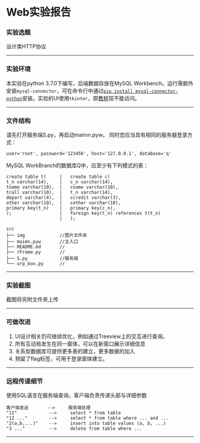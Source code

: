 # Web实验报告 
### 实验选题
设计类HTTP协议
***
### 实验环境
本实验在python 3.7.0下编写，后端数据存放在MySQL Workbench。运行需额外安装`mysql-connector`，可在命令行中通过[`pip install mysql-connector-python`][1]安装。实验的UI使用`tkinter`，原[教程][2]现不能访问。

[1]: https://dev.mysql.com/doc/connector-python/en/connector-python-installation.html 'mysql-connector文档'
[2]: http://effbot.org/tkinterbook/tkinter-hello-again.htm 'tkinter参考教程'

***

### 文件结构
请先打开服务端S.py，再启动maimn.pyw。
同时您应当具有相同的服务器登录方式：
```
user='root', password='123456', host='127.0.0.1', database='q'
```
MySQL WorkBranch的数据库Q中，应至少有下列模式的表：
```
create table t(     |   create table c(
t_n varchar(14),    |   c_n varchar(14),
tname varchar(10),  |   cname varchar(10),
tcall varchar(10),  |   t_n varchar(14),
depart varchar(4),  |   ccredit varchar(3),
other varchar(10),  |   cother varchar(10), 
primary key(t_n)    |   primary key(c_n),
);                  |   foreign key(t_n) references t(t_n)
                    |   );
```
```
src
├── img             //图片文件夹
├── maimn.pyw       //主入口
├── README.md       //
├── rFrame.py       //
├── S.py            //服务端
└── urp_box.py      //
```
***
### 实验截图
截图将另附文件夹上传

***
### 可做改进
1. UI设计相关仍可继续优化，例如通过Treeview上的交互进行查询。
2. 所有互动局发生在同一窗体，可以在新窗口展示详细信息
3. 关系型数据库可提供更多表的建立，更多数据的加入
4. 预留了flag标签，可用于登录窗体建立。

***
### 远程传递细节
使用SQL语言在服务端查询，客户端负责传递头部与详细参数
```
客户端发送       -->     服务端处理
"11"            -->     select * from table  
"12 ..."        -->     select * from table where ... and ...  
"2(a,b,...)"    -->     insert into table values (a, b, ...)  
"3 ..."         -->     delete from table where ...  
```
***
